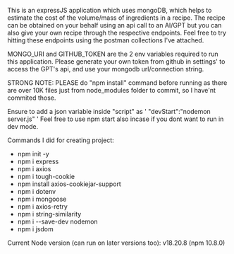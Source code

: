 This is an expressJS application which uses mongoDB, which helps to estimate the cost of the volume/mass of ingredients in a recipe. The recipe can be obtained on your behalf using an api call to an AI/GPT but you can also give your own recipe through the respective endpoints. Feel free to try hitting these endpoints using the postman collections I've attached.

MONGO_URI and GITHUB_TOKEN are the 2 env variables required to run this application.
Please generate your own token from github in settings' to access the GPT's api, and use your mongodb url/connection string.

STRONG NOTE: PLEASE do "npm install" command before running as there are over 10K files just from node_modules folder to commit, so I have'nt commited those.

Ensure to add a json variable inside "script" as ' "devStart":"nodemon server.js" '
Feel free to use npm start also incase if you dont want to run in dev mode.

Commands I did for creating project: 
* npm init -y
* npm i express
* npm i axios
* npm i tough-cookie
* npm install axios-cookiejar-support
* npm i dotenv
* npm i mongoose
* npm i axios-retry
* npm i string-similarity
* npm i --save-dev nodemon
* npm i jsdom

Current Node version (can run on later versions too): v18.20.8 (npm 10.8.0)